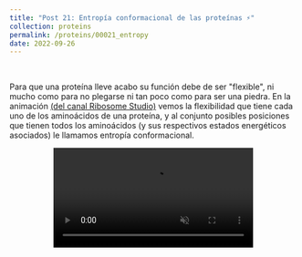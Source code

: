 ```yaml
---
title: "Post 21: Entropía conformacional de las proteínas ⚡"
collection: proteins
permalink: /proteins/00021_entropy
date: 2022-09-26
---
```


&nbsp;

Para que una proteína lleve acabo su función debe de ser "flexible", ni mucho como para no plegarse ni tan poco como para ser una piedra. En la animación [(del canal Ribosome Studio)](https://www.youtube.com/@Ribosomestudio) vemos la flexibilidad que tiene cada uno de los aminoácidos de una proteína, y al conjunto posibles posiciones que tienen todos los aminoácidos (y sus respectivos estados energéticos asociados) le llamamos entropía conformacional.

<div>
<center>
<video width="350" autoplay="autoplay" loop="true" controls muted>
  <source src="/images/proteins/00021_entropy.mp4" type="video/mp4">
  Your browser does not support the video tag.
</video>
</center>
</div>
